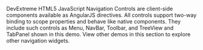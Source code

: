 DevExtreme HTML5 JavaScript Navigation Controls are client-side components available as AngularJS directives. All controls support two-way binding to scope properties and behave like native components. They include such controls as Menu, NavBar, Toolbar, and TreeView and TabPanel shown in this demo. View other demos in this section to explore other navigation widgets.